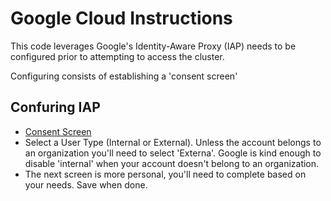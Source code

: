 # Google Cloud Instructions

This code leverages Google's Identity-Aware Proxy (IAP) needs to be configured prior to attempting to access the cluster.

Configuring consists of establishing a 'consent screen'

## Confuring IAP

* [Consent Screen](https://console.cloud.google.com/security/iap)
* Select a User Type (Internal or External). Unless the account belongs to an organization you'll need to select 'Externa'. Google is kind enough to disable 'internal' when your account doesn't belong to an organization.
* The next screen is more personal, you'll need to complete based on your needs. Save when done.
